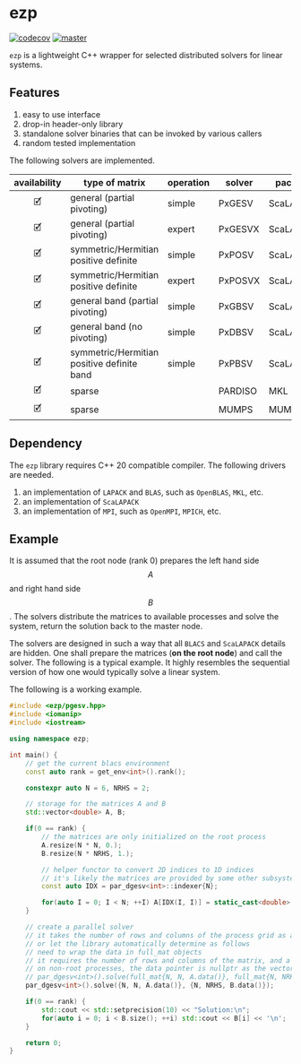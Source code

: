# ezp

[![codecov](https://codecov.io/gh/TLCFEM/ezp/graph/badge.svg?token=ME0M312F5M)](https://codecov.io/gh/TLCFEM/ezp)
[![master](https://github.com/TLCFEM/ezp/actions/workflows/master.yml/badge.svg?branch=master)](https://github.com/TLCFEM/ezp/actions/workflows/master.yml)

`ezp` is a lightweight C++ wrapper for selected distributed solvers for linear systems.

## Features

1. easy to use interface
2. drop-in header-only library
3. standalone solver binaries that can be invoked by various callers
4. random tested implementation

The following solvers are implemented.

| availability | type of matrix                             | operation | solver  | package   |
|:------------:|--------------------------------------------|-----------|---------|-----------|
|      🗹      | general (partial pivoting)                 | simple    | PxGESV  | ScaLAPACK |
|      🗹      | general (partial pivoting)                 | expert    | PxGESVX | ScaLAPACK |
|      🗹      | symmetric/Hermitian positive definite      | simple    | PxPOSV  | ScaLAPACK |
|      🗹      | symmetric/Hermitian positive definite      | expert    | PxPOSVX | ScaLAPACK |
|      🗹      | general band (partial pivoting)            | simple    | PxGBSV  | ScaLAPACK |
|      🗹      | general band (no pivoting)                 | simple    | PxDBSV  | ScaLAPACK |
|      🗹      | symmetric/Hermitian positive definite band | simple    | PxPBSV  | ScaLAPACK |
|      🗹      | sparse                                     |           | PARDISO | MKL       |
|      🗹      | sparse                                     |           | MUMPS   | MUMPS     |

## Dependency

The `ezp` library requires C++ 20 compatible compiler.
The following drivers are needed.

1. an implementation of `LAPACK` and `BLAS`, such as `OpenBLAS`, `MKL`, etc.
2. an implementation of `ScaLAPACK`
3. an implementation of `MPI`, such as `OpenMPI`, `MPICH`, etc.

## Example

It is assumed that the root node (rank 0) prepares the left hand side $$A$$ and right hand side $$B$$.
The solvers distribute the matrices to available processes and solve the system, return the solution back to the master
node.

The solvers are designed in such a way that all `BLACS` and `ScaLAPACK` details are hidden.
One shall prepare the matrices (**on the root node**) and call the solver.
The following is a typical example.
It highly resembles the sequential version of how one would typically solve a linear system.

The following is a working example.

```cpp
#include <ezp/pgesv.hpp>
#include <iomanip>
#include <iostream>

using namespace ezp;

int main() {
    // get the current blacs environment
    const auto rank = get_env<int>().rank();

    constexpr auto N = 6, NRHS = 2;

    // storage for the matrices A and B
    std::vector<double> A, B;

    if(0 == rank) {
        // the matrices are only initialized on the root process
        A.resize(N * N, 0.);
        B.resize(N * NRHS, 1.);

        // helper functor to convert 2D indices to 1D indices
        // it's likely the matrices are provided by some other subsystem
        const auto IDX = par_dgesv<int>::indexer{N};

        for(auto I = 0; I < N; ++I) A[IDX(I, I)] = static_cast<double>(I);
    }

    // create a parallel solver
    // it takes the number of rows and columns of the process grid as arguments
    // or let the library automatically determine as follows
    // need to wrap the data in full_mat objects
    // it requires the number of rows and columns of the matrix, and a pointer to the data
    // on non-root processes, the data pointer is nullptr as the vector is empty
    // par_dgesv<int>().solve(full_mat{N, N, A.data()}, full_mat{N, NRHS, B.data()});
    par_dgesv<int>().solve({N, N, A.data()}, {N, NRHS, B.data()});

    if(0 == rank) {
        std::cout << std::setprecision(10) << "Solution:\n";
        for(auto i = 0; i < B.size(); ++i) std::cout << B[i] << '\n';
    }

    return 0;
}
```
